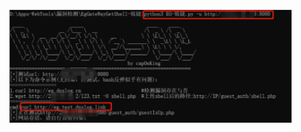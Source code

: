 ![图片](https://github.com/CapOnKing/all_Here/blob/main/%E9%94%90%E6%8D%B7_RCE%E5%88%A9%E7%94%A8/%E5%88%A9%E7%94%A8%E6%96%B9%E5%BC%8F%E5%9B%BE.png?raw=true)
